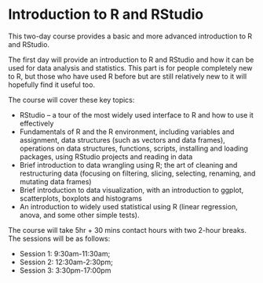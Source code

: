 # Introduction to R and RStudio

This two-day course provides a basic and more advanced introduction to R and RStudio.

The first day will provide an introduction to R and RStudio and how it can be used for data analysis and statistics. This part is for people completely new to R, but those who have used R before but are still relatively new to it will hopefully find it useful too.

The course will cover these key topics:

* RStudio – a tour of the most widely used interface to R and how to use it effectively
* Fundamentals of R and the R environment, including variables and assignment, data structures (such as vectors and data frames), operations on data structures, functions, scripts, installing and loading packages, using RStudio projects and reading in data
* Brief introduction to data wrangling using R; the art of cleaning and restructuring data (focusing on filtering, slicing, selecting, renaming, and mutating data frames)
* Brief introduction to data visualization, with an introduction to ggplot, scatterplots, boxplots and histograms
* An introduction to widely used statistical using R (linear regression, anova, and some other simple tests).

The course will take 5hr + 30 mins contact hours with two 2-hour breaks. The sessions will be as follows:

* Session 1: 9:30am-11:30am;
* Session 2: 12:30am-2:30pm;
* Session 3: 3:30pm-17:00pm

